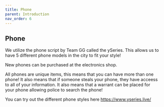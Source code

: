 ```yaml
---
title: Phone
parent: Introduction
nav_order: 6
---
```


## Phone

We utilize the phone script by Team GG called the ySeries. This allows us to have 5 different phone models in the city to fit your style! 

New phones can be purchased at the electronics shop. 

All phones are unique items, this means that you can have more than one phone! It also means that if someone steals your phone, they have acceess to all of your information. It also means that a warrant can be placed for your phone allowing police to search the phone! 

You can try out the different phone styles here https://www.yseries.live/
